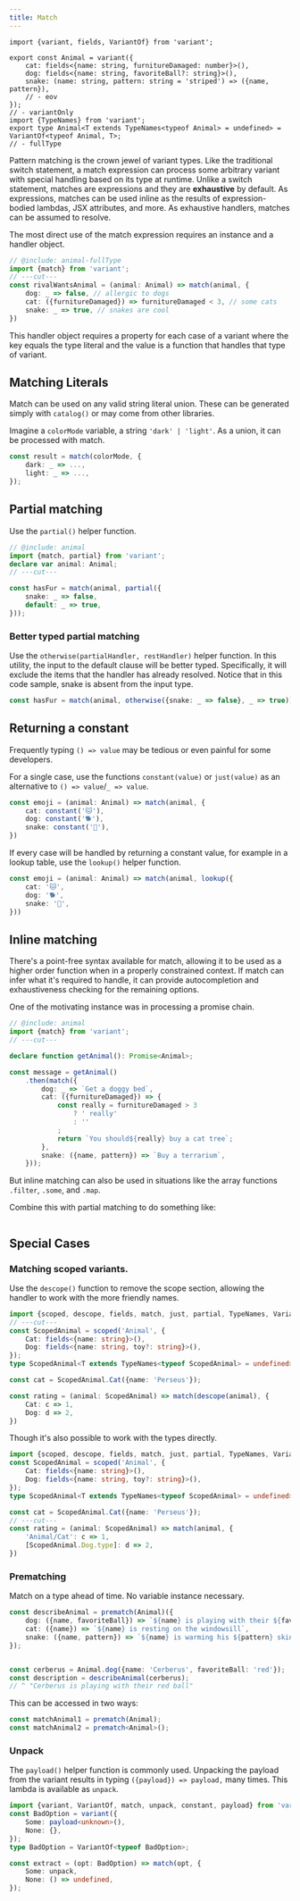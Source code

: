 ```yaml
---
title: Match
---
```

```twoslash include animal
import {variant, fields, VariantOf} from 'variant';

export const Animal = variant({
    cat: fields<{name: string, furnitureDamaged: number}>(),
    dog: fields<{name: string, favoriteBall?: string}>(),
    snake: (name: string, pattern: string = 'striped') => ({name, pattern}),
    // - eov
});
// - variantOnly
import {TypeNames} from 'variant';
export type Animal<T extends TypeNames<typeof Animal> = undefined> = VariantOf<typeof Animal, T>;
// - fullType
```

Pattern matching is the crown jewel of variant types. Like the traditional switch statement, a match expression can process some arbitrary variant with special handling based on its type at runtime. Unlike a switch statement, matches are expressions and they are **exhaustive** by default. As expressions, matches can be used inline as the results of expression-bodied lambdas, JSX attributes, and more. As exhaustive handlers, matches can be assumed to resolve. 

The most direct use of the match expression requires an instance and a handler object.

```ts twoslash
// @include: animal-fullType
import {match} from 'variant';
// ---cut---
const rivalWantsAnimal = (animal: Animal) => match(animal, {
    dog: _ => false, // allergic to dogs
    cat: ({furnitureDamaged}) => furnitureDamaged < 3, // some cats
    snake: _ => true, // snakes are cool
})
```
This handler object requires a property for each case of a variant where the key equals the type literal and the value is a function that handles that type of variant.

## Matching Literals

Match can be used on any valid string literal union. These can be generated simply with `catalog()` or may come from other libraries.

Imagine a `colorMode` variable, a string `'dark' | 'light'`. As a union, it can be processed with match.

```ts
const result = match(colorMode, {
    dark: _ => ...,
    light: _ => ...,
});
```

## Partial matching

Use the `partial()` helper function.

```ts twoslash
// @include: animal
import {match, partial} from 'variant';
declare var animal: Animal;
// ---cut---

const hasFur = match(animal, partial({
    snake: _ => false,
    default: _ => true,
}));
```
### Better typed partial matching

Use the `otherwise(partialHandler, restHandler)` helper function. In this utility, the input to the default clause will be better typed. Specifically, it will exclude the items that the handler has already resolved. Notice that in this code sample, snake is absent from the input type.

```ts
const hasFur = match(animal, otherwise({snake: _ => false}, _ => true));
```

## Returning a constant

Frequently typing `() => value` may be tedious or even painful for some developers.

For a single case, use the functions `constant(value)` or `just(value)` as an alternative to `() => value`/`_ => value`.

```ts
const emoji = (animal: Animal) => match(animal, {
    cat: constant('🐱'),
    dog: constant('🐕'),
    snake: constant('🐍'),
})
```
If every case will be handled by returning a constant value, for example in a lookup table, use the `lookup()` helper function.

```ts
const emoji = (animal: Animal) => match(animal, lookup({
    cat: '🐱',
    dog: '🐕',
    snake: '🐍',
}))
```

## Inline matching

There's a point-free syntax available for match, allowing it to be used as a higher order function when in a properly constrained context. If match can infer what it's required to handle, it can provide autocompletion and exhaustiveness checking for the remaining options.

One of the motivating instance was in processing a promise chain. 

```ts twoslash
// @include: animal
import {match} from 'variant';
// ---cut---

declare function getAnimal(): Promise<Animal>;

const message = getAnimal()
    .then(match({
        dog: _ => `Get a doggy bed`,
        cat: ({furnitureDamaged}) => {
            const really = furnitureDamaged > 3
                ? ' really'
                : ''
            ;
            return `You should${really} buy a cat tree`;
        },
        snake: ({name, pattern}) => `Buy a terrarium`,
    }));
```

But inline matching can also be used in situations like the array functions `.filter`, `.some`, and `.map`.

Combine this with partial matching to do something like:

```ts twoslash

```

## Special Cases
### Matching scoped variants.

Use the `descope()` function to remove the scope section, allowing the handler to work with the more friendly names.

```ts twoslash
import {scoped, descope, fields, match, just, partial, TypeNames, VariantOf} from 'variant';
// ---cut---
const ScopedAnimal = scoped('Animal', {
    Cat: fields<{name: string}>(),
    Dog: fields<{name: string, toy?: string}>(),
});
type ScopedAnimal<T extends TypeNames<typeof ScopedAnimal> = undefined> = VariantOf<typeof ScopedAnimal, T>;

const cat = ScopedAnimal.Cat({name: 'Perseus'});

const rating = (animal: ScopedAnimal) => match(descope(animal), {
    Cat: c => 1,
    Dog: d => 2,
})
```

Though it's also possible to work with the types directly.

```ts twoslash
import {scoped, descope, fields, match, just, partial, TypeNames, VariantOf} from 'variant';
const ScopedAnimal = scoped('Animal', {
    Cat: fields<{name: string}>(),
    Dog: fields<{name: string, toy?: string}>(),
});
type ScopedAnimal<T extends TypeNames<typeof ScopedAnimal> = undefined> = VariantOf<typeof ScopedAnimal, T>;

const cat = ScopedAnimal.Cat({name: 'Perseus'});
// ---cut---
const rating = (animal: ScopedAnimal) => match(animal, {
    'Animal/Cat': c => 1,
    [ScopedAnimal.Dog.type]: d => 2,
})
```
### Prematching

Match on a type ahead of time. No variable instance necessary. 

```ts
const describeAnimal = prematch(Animal)({
    dog: ({name, favoriteBall}) => `${name} is playing with their ${favoriteBall} ball`,
    cat: ({name}) => `${name} is resting on the windowsill`,
    snake: ({name, pattern}) => `${name} is warming his ${pattern} skin against the light`,
});


const cerberus = Animal.dog({name: 'Cerberus', favoriteBall: 'red'});
const description = describeAnimal(cerberus);
// ^ "Cerberus is playing with their red ball"
```

This can be accessed in two ways:

```ts
const matchAnimal1 = prematch(Animal);
const matchAnimal2 = prematch<Animal>();
```

### Unpack

The `payload()` helper function is commonly used. Unpacking the payload from the variant results in typing `({payload}) => payload,` many times. This lambda is available as `unpack`.

```ts twoslash
import {variant, VariantOf, match, unpack, constant, payload} from 'variant';
const BadOption = variant({
    Some: payload<unknown>(),
    None: {},
});
type BadOption = VariantOf<typeof BadOption>;

const extract = (opt: BadOption) => match(opt, {
    Some: unpack,
    None: () => undefined,
});
```
